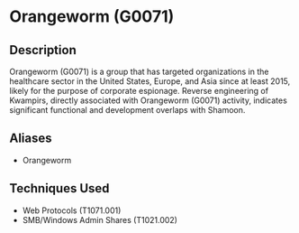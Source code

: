 # Orangeworm (G0071)

## Description
Orangeworm (G0071) is a group that has targeted organizations in the healthcare sector in the United States, Europe, and Asia since at least 2015, likely for the purpose of corporate espionage. Reverse engineering of Kwampirs, directly associated with Orangeworm (G0071) activity, indicates significant functional and development overlaps with Shamoon.

## Aliases
- Orangeworm

## Techniques Used
- Web Protocols (T1071.001)
- SMB/Windows Admin Shares (T1021.002)
